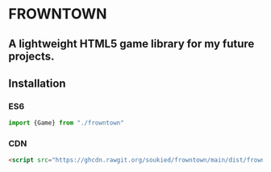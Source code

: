 # FROWNTOWN
A lightweight HTML5 game library for my future projects.
---
## Installation
### ES6
```js
import {Game} from "./frowntown"
```
### CDN
```html
<script src="https://ghcdn.rawgit.org/soukied/frowntown/main/dist/frowntown.min.js"></script>
```
